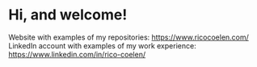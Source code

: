 <h1>Hi, and welcome!</h1>

Website with examples of my repositories: https://www.ricocoelen.com/
</br>
LinkedIn account with examples of my work experience: https://www.linkedin.com/in/rico-coelen/

<!--
**RicoCoelen/RicoCoelen** is a ✨ _special_ ✨ repository because its `README.md` (this file) appears on your GitHub profile.

Here are some ideas to get you started:

- 🔭 I’m currently working on ...
- 🌱 I’m currently learning ...
- 👯 I’m looking to collaborate on ...
- 🤔 I’m looking for help with ...
- 💬 Ask me about ...
- 📫 How to reach me: ...
- 😄 Pronouns: ...
- ⚡ Fun fact: ...
-->
